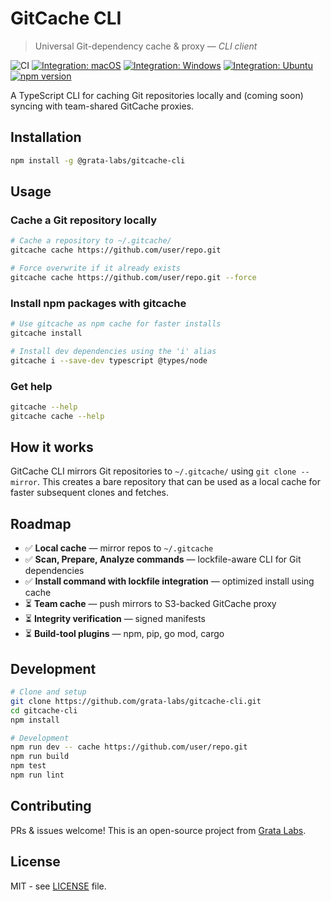 # GitCache CLI

> Universal Git-dependency cache & proxy — _CLI client_

![CI](https://github.com/grata-labs/gitcache-cli/actions/workflows/ci.yml/badge.svg)
[![Integration: macOS](https://github.com/grata-labs/gitcache-cli/actions/workflows/integration-macos.yml/badge.svg)](https://github.com/grata-labs/gitcache-cli/actions/workflows/integration-macos.yml)
[![Integration: Windows](https://github.com/grata-labs/gitcache-cli/actions/workflows/integration-windows.yml/badge.svg)](https://github.com/grata-labs/gitcache-cli/actions/workflows/integration-windows.yml)
[![Integration: Ubuntu](https://github.com/grata-labs/gitcache-cli/actions/workflows/integration-ubuntu.yml/badge.svg)](https://github.com/grata-labs/gitcache-cli/actions/workflows/integration-ubuntu.yml)
[![npm version](https://badge.fury.io/js/@grata-labs%2Fgitcache-cli.svg)](https://badge.fury.io/js/@grata-labs%2Fgitcache-cli)

A TypeScript CLI for caching Git repositories locally and (coming soon) syncing with team-shared GitCache proxies.

## Installation

```bash
npm install -g @grata-labs/gitcache-cli
```

## Usage

### Cache a Git repository locally

```bash
# Cache a repository to ~/.gitcache/
gitcache cache https://github.com/user/repo.git

# Force overwrite if it already exists
gitcache cache https://github.com/user/repo.git --force
```

### Install npm packages with gitcache

```bash
# Use gitcache as npm cache for faster installs
gitcache install

# Install dev dependencies using the 'i' alias
gitcache i --save-dev typescript @types/node
```

### Get help

```bash
gitcache --help
gitcache cache --help
```

## How it works

GitCache CLI mirrors Git repositories to `~/.gitcache/` using `git clone --mirror`. This creates a bare repository that can be used as a local cache for faster subsequent clones and fetches.

## Roadmap

- ✅ **Local cache** — mirror repos to `~/.gitcache`
- ✅ **Scan, Prepare, Analyze commands** — lockfile-aware CLI for Git dependencies
- ✅ **Install command with lockfile integration** — optimized install using cache
- ⏳ **Team cache** — push mirrors to S3-backed GitCache proxy
- ⏳ **Integrity verification** — signed manifests
- ⏳ **Build-tool plugins** — npm, pip, go mod, cargo

## Development

```bash
# Clone and setup
git clone https://github.com/grata-labs/gitcache-cli.git
cd gitcache-cli
npm install

# Development
npm run dev -- cache https://github.com/user/repo.git
npm run build
npm test
npm run lint
```

## Contributing

PRs & issues welcome! This is an open-source project from [Grata Labs](https://grata-labs.com).

## License

MIT - see [LICENSE](LICENSE) file.
